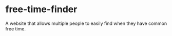 # free-time-finder
A website that allows multiple people to easily find when they have common free time.
